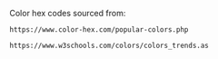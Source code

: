 Color hex codes sourced from:

    https://www.color-hex.com/popular-colors.php
    
    https://www.w3schools.com/colors/colors_trends.as